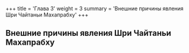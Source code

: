 +++
title = 'Глава 3'
weight = 3
summary = 'Внешние причины явления Шри Чайтаньи Махапрабху'
+++
## Внешние причины явления Шри Чайтаньи Махапрабху
